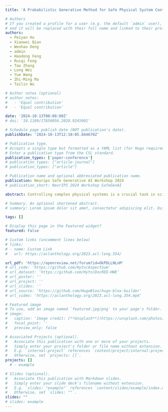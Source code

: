 ```yaml
---
title: 'A Probabilistic Generative Method for Safe Physical System Control Problems'

# Authors
# If you created a profile for a user (e.g. the default `admin` user), write the username (folder name) here
# and it will be replaced with their full name and linked to their profile.
authors:
  - Peiyan Hu
  - Xiaowei Qian
  - Wenhao Deng
  - admin
  - Haodong Feng
  - Ruiqi Feng
  - Tao Zhang
  - Long Wei
  - Yue Wang
  - Zhi-Ming Ma
  - Tailin Wu

# Author notes (optional)
# author_notes:
#   - 'Equal contribution'
#   - 'Equal contribution'

date: '2024-10-13T00:00:00Z'
# doi: '10.1109/ITA50056.2020.9245001'

# Schedule page publish date (NOT publication's date).
publishDate: '2024-10-13T12:10:05.844670Z'

# Publication type.
# Accepts a single type but formatted as a YAML list (for Hugo requirements).
# Enter a publication type from the CSL standard.
publication_types: ['paper-conference']
# publication_types: ["article-journal"]
# publication_types: ["article"]

# Publication name and optional abbreviated publication name.
publication: Neurips Safe Generative AI Workshop 2024
# publication_short: NeurIPS 2024 Workshop SafeGenAI

abstract: Controlling complex physical systems is a crucial task in science and engineering, often requiring the balance of control objectives and safety constraints. Recently, diffusion models have demonstrated a strong ability to model high-dimensional state spaces, giving them an advantage over recent deep learning and reinforcement learning-based methods in complex control tasks. However, they do not inherently address safety concerns. In contrast, while safe reinforcement learning methods consider safety, they typically fail to provide guarantees for satisfying safety constraints. To address these limitations, we propose Safe Conformal Physical system control (SafeConPhy), which optimizes the diffusion model with a provable safety bound iteratively to satisfy the safety constraint. We pre-train a diffusion model on the training set. Given the calibration set and the specific control targets, we derive a provable safety bound using conformal prediction. After iteratively enhancing the safety of the diffusion model with the progressively updated bound, the model's output can be certified as safe with a user-defined probability. We evaluate our algorithm on two control tasks 1D Burgers' equation and 2D incompressible fluid. Our results show that our algorithm satisfies safety constraints, and outperforms prior control methods and safe offline RL algorithms.

# Summary. An optional shortened abstract.
# summary: Lorem ipsum dolor sit amet, consectetur adipiscing elit. Duis posuere tellus ac convallis placerat. Proin tincidunt magna sed ex sollicitudin condimentum.

tags: []

# Display this page in the Featured widget?
featured: False

# Custom links (uncomment lines below)
# links:
# - name: Custom Link
#   url: https://aclanthology.org/2023.acl-long.354/

url_pdf: 'https://openreview.net/forum?id=OkPDLLNLnM'
# url_code: 'https://github.com/Hytn/AspectSum'
# url_dataset: 'https://github.com/Hytn/DocRED-HWE'
# url_poster: ''
# url_project: ''
# url_slides: ''
# url_source: 'https://github.com/HugoBlox/hugo-blox-builder'
# url_video: 'https://aclanthology.org/2023.acl-long.354.mp4'

# Featured image
# To use, add an image named `featured.jpg/png` to your page's folder.
# image:
#   caption: 'Image credit: [**Unsplash**](https://unsplash.com/photos/pLCdAaMFLTE)'
#   focal_point: ''
#   preview_only: false

# Associated Projects (optional).
#   Associate this publication with one or more of your projects.
#   Simply enter your project's folder or file name without extension.
#   E.g. `internal-project` references `content/project/internal-project/index.md`.
#   Otherwise, set `projects: []`.
projects: []
  # - example

# Slides (optional).
#   Associate this publication with Markdown slides.
#   Simply enter your slide deck's filename without extension.
#   E.g. `slides: "example"` references `content/slides/example/index.md`.
#   Otherwise, set `slides: ""`.
slides: ""
# slides: example
---
```

